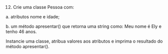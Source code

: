 12. Crie uma classe Pessoa com:

a. atributos nome e idade;

b. um método apresentar() que retorna uma string como:
Meu nome é Ely e tenho 46 anos.

Instancie uma classe, atribua valores aos atributos e imprima o resultado do
método apresentar().
